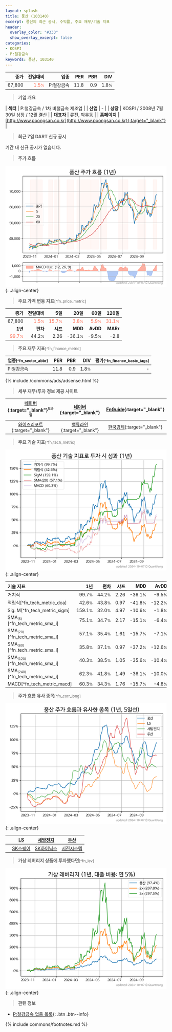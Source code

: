 ```yaml
---
layout: splash
title: 풍산 (103140)
excerpt: 풍산의 최근 공시, 수익률, 주요 재무/기술 지표
header:
  overlay_color: "#333"
  show_overlay_excerpt: false
categories:
- KOSPI
- P:철강금속
keywords: 풍산, 103140
---
```


| **종가** | **전일대비** | **업종** | **PER** | **PBR** | **DIV** |
| -------: | -----------: | -------: | ------: | ------: | ------: |
| 67,800 | <span style="color: tomato">1.5<small>%</small></span> | P:철강금속 | 11.8 | 0.9 | 1.8<small>%</small> |

<!-- more -->


> **기업 개요**<a id="company"></a>

| <span style="white-space:nowrap;">**섹터**</span> | P:철강금속 / 1차 비철금속 제조업 |
| <span style="white-space:nowrap;">**산업**</span> | - |
| <span style="white-space:nowrap;">**상장**</span> | KOSPI / 2008년 7월 30일 상장 / 12월 결산 |
| <span style="white-space:nowrap;">**대표자**</span> | 류진, 박우동 |
| <span style="white-space:nowrap;">**홈페이지**</span> | [http://www.poongsan.co.kr](http://www.poongsan.co.kr){:target="_blank"} |


> **최근 7일 DART 신규 공시**<a id="dart"></a>

기간 내 신규 공시가 없습니다.


> **주가 흐름**<a id="price"></a>

![103140](/stock/images/103140.png){: .align-center}


> **주요 가격 변동 지표**<small>[^fn_price_metric]</small>

| **종가** | **전일대비** | **5일** | **20일** | **60일** | **120일** |
| -------: | -----------: | ------: | -------: | -------: | --------: |
| 67,800 | <span style="color: tomato">1.5<small>%</small></span> | <span style="color: tomato">15.7<small>%</small></span> | <span style="color: tomato">3.8<small>%</small></span> | <span style="color: tomato">5.9<small>%</small></span> | <span style="color: tomato">31.1<small>%</small></span> |
| **1년** | **편차** | **샤프** | **MDD** | **AvDD** | **MARr** |
| <span style="color: tomato">99.7<small>%</small></span> | 44.2<small>%</small> | 2.26 | -36.1<small>%</small> | -9.5<small>%</small> | -2.8 |


> **주요 재무 지표**<small>[^fn_finance_metric]</small>

| **업종**<small>[^fn_sector_abbr]</small> | **PER** | **PBR** | **DIV** | **평가**<small>[^fn_finance_basic_tags]</small> |
| :--------------------------------------- | ------: | ------: | ------: | ----------------------------------------------: |
| P:철강금속 | 11.8 | 0.9 | 1.8<small>%</small> | - |



{% include /commons/ads/adsense.html %}

> **세부 재무/투자 정보 제공 사이트**

| [네이버](https://m.stock.naver.com/domestic/stock/103140/finance/summary){:target="_blank"}<sup><small>모바일</small></sup> | [네이버](https://finance.naver.com/item/coinfo.naver?code=103140){:target="_blank"} | [FnGuide](https://comp.fnguide.com/SVO2/ASP/SVD_Invest.asp?gicode=A103140&MenuYn=Y){:target="_blank"} |
| :---: | :---: | :---: |
| [와이즈리포트](https://comp.wisereport.co.kr/company/c1040001.aspx?cmp_cd=103140){:target="_blank"} | [밸류라인](https://www.valueline.co.kr/finance/summary/103140){:target="_blank"} | [한국경제](https://markets.hankyung.com/stock/103140/financial-summary){:target="_blank"} |


> **주요 기술 지표**<small>[^fn_tech_metric]</small>


![103140](/stock/images/103140_tech.png){: .align-center}

| **기술 지표** | **1년** | **편차** | **샤프** | **MDD** | **AvDD** |
| :------------ | ------: | -----------: | -------: | ------: | -------: |
| 거치식 | 99.7<small>%</small> | 44.2<small>%</small> | 2.26 | -36.1<small>%</small> | -9.5<small>%</small> |
| 적립식[^fn_tech_metric_dca] | 42.6<small>%</small> | 43.8<small>%</small> | 0.97 | -41.8<small>%</small> | -12.2<small>%</small> |
| Sig. M[^fn_tech_metric_sigm] | 159.1<small>%</small> | 32.0<small>%</small> | 4.97 | -10.6<small>%</small> | -1.8<small>%</small> |
| SMA<small><sub>(5)</sub></small>[^fn_tech_metric_sma_i] | 75.1<small>%</small> | 34.7<small>%</small> | 2.17 | -15.1<small>%</small> | -6.4<small>%</small> |
| SMA<small><sub>(20)</sub></small>[^fn_tech_metric_sma_i] | 57.1<small>%</small> | 35.4<small>%</small> | 1.61 | -15.7<small>%</small> | -7.1<small>%</small> |
| SMA<small><sub>(60)</sub></small>[^fn_tech_metric_sma_i] | 35.8<small>%</small> | 37.1<small>%</small> | 0.97 | -37.2<small>%</small> | -12.6<small>%</small> |
| SMA<small><sub>(120)</sub></small>[^fn_tech_metric_sma_i] | 40.3<small>%</small> | 38.5<small>%</small> | 1.05 | -35.6<small>%</small> | -10.4<small>%</small> |
| SMA<small><sub>(240)</sub></small>[^fn_tech_metric_sma_i] | 62.3<small>%</small> | 41.8<small>%</small> | 1.49 | -36.1<small>%</small> | -10.0<small>%</small> |
| MACD[^fn_tech_metric_macd] | 60.3<small>%</small> | 34.3<small>%</small> | 1.76 | -15.7<small>%</small> | -4.8<small>%</small> |


> **주가 흐름 유사 종목**<a id="corr"></a><small>[^fn_corr_long]</small>

![103140](/stock/images/103140_corr.png){: .align-center}

|       | [LS](/006260/) | [세방전지](/004490/) | [두산](/000150/) |
| :---: | :------------------------------------: | :------------------------------------: | :------------------------------------: |
|       | [SK스퀘어](/402340/) | [SK하이닉스](/000660/) | [서진시스템](/178320/) |


> **가상 레버리지 상품에 투자했다면**<a id="2x"></a><small>[^fn_lev]</small>

![103140](/stock/images/103140_2x.png){: .align-center}


> **관련 정보**

- [P:철강금속 업종 목록](/stats/sector/kospi_업종_철강금속_종목/){: .btn .btn--info}

{% include commons/footnotes.md %}
